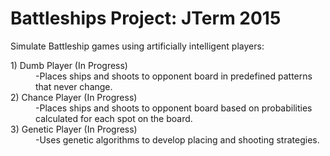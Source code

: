 # Battleships Project: JTerm 2015
Simulate Battleship games using artificially intelligent players:

<dl>
<dt>
   1) Dumb Player (In Progress)
   <dd>
      -Places ships and shoots to opponent board in predefined patterns that never change.
   </dd>
</dt>
<dt>
   2) Chance Player (In Progress)
   <dd>
      -Places ships and shoots to opponent board based on probabilities calculated for each spot on the board.
   </dd>
</dt>
<dt>
   3) Genetic Player (In Progress)
   <dd>
      -Uses genetic algorithms to develop placing and shooting strategies.
   </dd>
</dt>
</dl>
